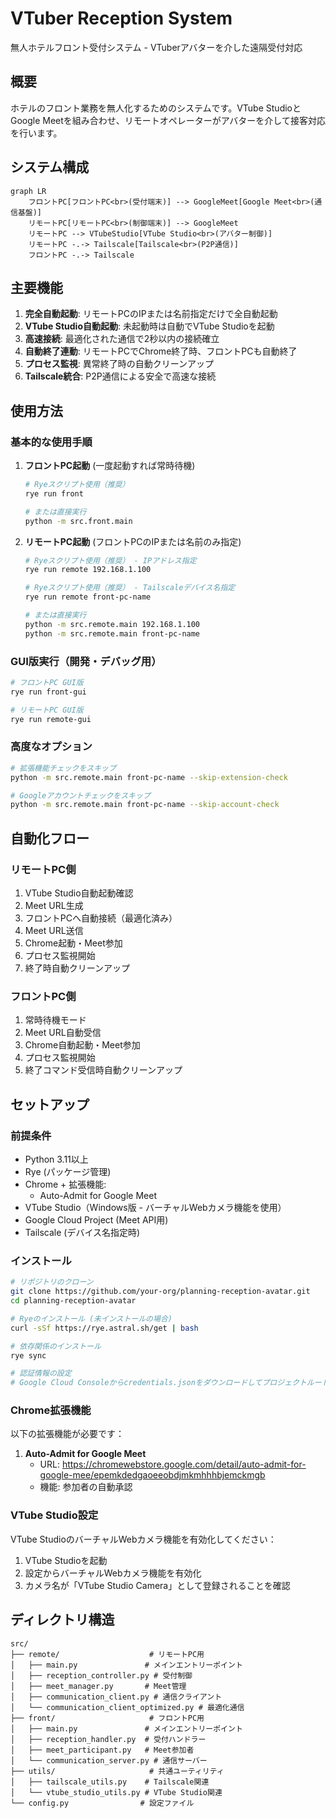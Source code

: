 # VTuber Reception System

無人ホテルフロント受付システム - VTuberアバターを介した遠隔受付対応

## 概要

ホテルのフロント業務を無人化するためのシステムです。VTube StudioとGoogle Meetを組み合わせ、リモートオペレーターがアバターを介して接客対応を行います。

## システム構成

```mermaid
graph LR
    フロントPC[フロントPC<br>(受付端末)] --> GoogleMeet[Google Meet<br>(通信基盤)]
    リモートPC[リモートPC<br>(制御端末)] --> GoogleMeet
    リモートPC --> VTubeStudio[VTube Studio<br>(アバター制御)]
    リモートPC -.-> Tailscale[Tailscale<br>(P2P通信)]
    フロントPC -.-> Tailscale
```

## 主要機能

1. **完全自動起動**: リモートPCのIPまたは名前指定だけで全自動起動
2. **VTube Studio自動起動**: 未起動時は自動でVTube Studioを起動
3. **高速接続**: 最適化された通信で2秒以内の接続確立
4. **自動終了連動**: リモートPCでChrome終了時、フロントPCも自動終了
5. **プロセス監視**: 異常終了時の自動クリーンアップ
6. **Tailscale統合**: P2P通信による安全で高速な接続

## 使用方法

### 基本的な使用手順

1. **フロントPC起動** (一度起動すれば常時待機)

   ```bash
   # Ryeスクリプト使用（推奨）
   rye run front
   
   # または直接実行
   python -m src.front.main
   ```

2. **リモートPC起動** (フロントPCのIPまたは名前のみ指定)

   ```bash
   # Ryeスクリプト使用（推奨） - IPアドレス指定
   rye run remote 192.168.1.100
   
   # Ryeスクリプト使用（推奨） - Tailscaleデバイス名指定
   rye run remote front-pc-name
   
   # または直接実行
   python -m src.remote.main 192.168.1.100
   python -m src.remote.main front-pc-name
   ```

### GUI版実行（開発・デバッグ用）

```bash
# フロントPC GUI版
rye run front-gui

# リモートPC GUI版  
rye run remote-gui
```

### 高度なオプション

```bash
# 拡張機能チェックをスキップ
python -m src.remote.main front-pc-name --skip-extension-check

# Googleアカウントチェックをスキップ  
python -m src.remote.main front-pc-name --skip-account-check
```

## 自動化フロー

### リモートPC側

1. VTube Studio自動起動確認
2. Meet URL生成
3. フロントPCへ自動接続（最適化済み）
4. Meet URL送信
5. Chrome起動・Meet参加
6. プロセス監視開始
7. 終了時自動クリーンアップ

### フロントPC側

1. 常時待機モード
2. Meet URL自動受信
3. Chrome自動起動・Meet参加
4. プロセス監視開始
5. 終了コマンド受信時自動クリーンアップ

## セットアップ

### 前提条件

- Python 3.11以上
- Rye (パッケージ管理)
- Chrome + 拡張機能:
  - Auto-Admit for Google Meet
- VTube Studio（Windows版 - バーチャルWebカメラ機能を使用）
- Google Cloud Project (Meet API用)
- Tailscale (デバイス名指定時)

### インストール

```bash
# リポジトリのクローン
git clone https://github.com/your-org/planning-reception-avatar.git
cd planning-reception-avatar

# Ryeのインストール (未インストールの場合)
curl -sSf https://rye.astral.sh/get | bash

# 依存関係のインストール
rye sync

# 認証情報の設定
# Google Cloud Consoleからcredentials.jsonをダウンロードしてプロジェクトルートに配置
```

### Chrome拡張機能

以下の拡張機能が必要です：

1. **Auto-Admit for Google Meet**
   - URL: <https://chromewebstore.google.com/detail/auto-admit-for-google-mee/epemkdedgaoeeobdjmkmhhhbjemckmgb>
   - 機能: 参加者の自動承認

### VTube Studio設定

VTube StudioのバーチャルWebカメラ機能を有効化してください：

1. VTube Studioを起動
2. 設定からバーチャルWebカメラ機能を有効化
3. カメラ名が「VTube Studio Camera」として登録されることを確認

## ディレクトリ構造

```
src/
├── remote/                    # リモートPC用
│   ├── main.py               # メインエントリーポイント
│   ├── reception_controller.py # 受付制御
│   ├── meet_manager.py       # Meet管理
│   ├── communication_client.py # 通信クライアント
│   └── communication_client_optimized.py # 最適化通信
├── front/                     # フロントPC用
│   ├── main.py               # メインエントリーポイント
│   ├── reception_handler.py  # 受付ハンドラー
│   ├── meet_participant.py   # Meet参加者
│   └── communication_server.py # 通信サーバー
├── utils/                     # 共通ユーティリティ
│   ├── tailscale_utils.py    # Tailscale関連
│   └── vtube_studio_utils.py # VTube Studio関連
└── config.py                # 設定ファイル
```
